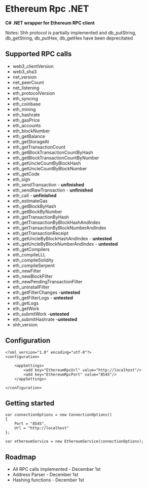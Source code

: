 
# Ethereum Rpc .NET

**C# .NET wrapper for Ethereum RPC client**

Notes: Shh protocol is partially implemented and db_putString, db_getString, db_putHex, db_getHex have been deprecitated

Supported RPC calls
--------

- web3_clientVersion
- web3_sha3
- net_version
- net_peerCount
- net_listening
- eth_protocolVersion
- eth_syncing
- eth_coinbase
- eth_mining
- eth_hashrate
- eth_gasPrice
- eth_accounts
- eth_blockNumber
- eth_getBalance
- eth_getStorageAt
- eth_getTransactionCount
- eth_getBlockTransactionCountByHash
- eth_getBlockTransactionCountByNumber
- eth_getUncleCountByBlockHash
- eth_getUncleCountByBlockNumber
- eth_getCode
- eth_sign
- eth_sendTransaction - **unfinished**
- eth_sendRawTransaction - **unfinished**
- eth_call - **unfinished**
- eth_estimateGas
- eth_getBlockByHash
- eth_getBlockByNumber
- eth_getTransactionByHash
- eth_getTransactionByBlockHashAndIndex
- eth_getTransactionByBlockNumberAndIndex
- eth_getTransactionReceipt
- eth_getUncleByBlockHashAndIndex - **untested**
- eth_getUncleByBlockNumberAndIndex - **untested**
- eth_getCompilers
- eth_compileLLL
- eth_compileSolidity
- eth_compileSerpent
- eth_newFilter
- eth_newBlockFilter
- eth_newPendingTransactionFilter
- eth_uninstallFilter
- eth_getFilterChanges -**untested**
- eth_getFilterLogs - **untested**
- eth_getLogs
- eth_getWork
- eth_submitWork -**untested**
- eth_submitHashrate -**untested**
- shh_version

Configuration
-------------

	<?xml version="1.0" encoding="utf-8"?>
	<configuration>
	
		<appSettings>
			<add key="EthereumRpcUrl" value="http://localhost"/>
			<add key="EthereumRpcPort" value="8545"/>
		</appSettings>
				
	</configuration>
	
	
Getting started
--------

	var connectionOptions = new ConnectionOptions()
	{
		Port = "8545",
		Url = "http://localhost"
	};
	
	var ethereumService = new EthereumService(connectionOptions);

Roadmap
--------

- All RPC calls implemented - December 1st
- Address Parser - December 1st
- Hashing functions - December 1st
